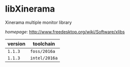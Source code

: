 # libXinerama

Xinerama multiple monitor library

*homepage*: <http://www.freedesktop.org/wiki/Software/xlibs>

version | toolchain
--------|----------
``1.1.3`` | ``foss/2016a``
``1.1.3`` | ``intel/2016a``
